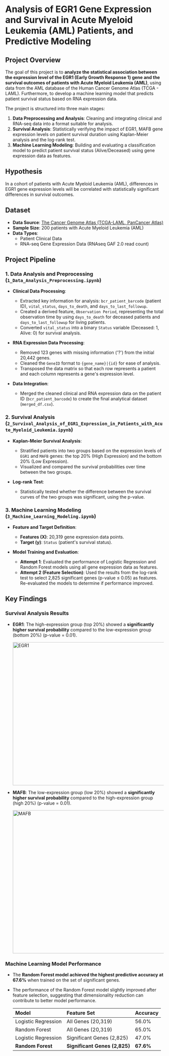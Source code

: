 # Analysis of EGR1 Gene Expression and Survival in Acute Myeloid Leukemia (AML) Patients, and Predictive Modeling

## Project Overview

The goal of this project is to **analyze the statistical association between the expression level of the EGR1 (Early Growth Response 1) gene and the survival outcomes of patients with Acute Myeloid Leukemia (AML)**, using data from the AML database of the Human Cancer Genome Atlas (TCGA - LAML). Furthermore, to develop a machine learning model that predicts patient survival status based on RNA expression data.

The project is structured into three main stages:

1.  **Data Preprocessing and Analysis**: Cleaning and integrating clinical and RNA-seq data into a format suitable for analysis.
2.  **Survival Analysis**: Statistically verifying the impact of EGR1, MAFB gene expression levels on patient survival duration using Kaplan-Meier analysis and the log-rank test.
3.  **Machine Learning Modeling**: Building and evaluating a classification model to predict patient survival status (Alive/Deceased) using gene expression data as features.

## Hypothesis

In a cohort of patients with Acute Myeloid Leukemia (AML), differences in EGR1 gene expression levels will be correlated with statistically significant differences in survival outcomes. 

## Dataset

  - **Data Source**: [The Cancer Genome Atlas (TCGA-LAML, PanCancer Atlas)](https://gdc.cancer.gov/about-data/publications/laml_2012)
  - **Sample Size**: 200 patients with Acute Myeloid Leukemia (AML)
  - **Data Types**:
      - Patient Clinical Data
      - RNA-seq Gene Expression Data (RNAseq GAF 2.0 read count)


## Project Pipeline

### 1\. Data Analysis and Preprocessing (`1_Data_Analysis_Preprocessing.ipynb`)

  - **Clinical Data Processing**:

      - Extracted key information for analysis: `bcr_patient_barcode` (patient ID), `vital_status`, `days_to_death`, and `days_to_last_followup`.
      - Created a derived feature, `Observation Period`, representing the total observation time by using `days_to_death` for deceased patients and `days_to_last_followup` for living patients.
      - Converted `vital_status` into a binary `Status` variable (Deceased: 1, Alive: 0) for survival analysis.

  - **RNA Expression Data Processing**:

      - Removed 123 genes with missing information ('?') from the initial 20,442 genes.
      - Cleaned the `GeneID` format to `{gene_name}|{id}` for ease of analysis.
      - Transposed the data matrix so that each row represents a patient and each column represents a gene's expression level.

  - **Data Integration**:

      - Merged the cleaned clinical and RNA expression data on the patient ID (`bcr_patient_barcode`) to create the final analytical dataset (`merged_df.csv`).

### 2\. Survival Analysis (`2_Survival_Analysis_of_EGR1_Expression_in_Patients_with_Acute_Myeloid_Leukemia.ipynb`)

  - **Kaplan-Meier Survival Analysis**:

      - Stratified patients into two groups based on the expression levels of `EGR1` and `MAFB` genes: the top 20% (High Expression) and the bottom 20% (Low Expression).
      - Visualized and compared the survival probabilities over time between the two groups.

  - **Log-rank Test**:

      - Statistically tested whether the difference between the survival curves of the two groups was significant, using the p-value.

### 3\. Machine Learning Modeling (`3_Machine_Learning_Modeling.ipynb`)

  - **Feature and Target Definition**:

      - **Features (X)**: 20,319 gene expression data points.
      - **Target (y)**: `Status` (patient's survival status).

  - **Model Training and Evaluation**:

      - **Attempt 1**: Evaluated the performance of Logistic Regression and Random Forest models using all gene expression data as features.
      - **Attempt 2 (Feature Selection)**: Used the results from the log-rank test to select 2,825 significant genes (p-value ≤ 0.05) as features. Re-evaluated the models to determine if performance improved.


## Key Findings

### Survival Analysis Results

  - **EGR1**: The high-expression group (top 20%) showed a **significantly higher survival probability** compared to the low-expression group (bottom 20%) (p-value = 0.01).

    <img width="584" height="455" alt="EGR1" src="https://github.com/user-attachments/assets/4c778ef1-ed9e-4b03-ab58-a062788d21b3" />

    
  - **MAFB**: The low-expression group (low 20%) showed a **significantly higher survival probability** compared to the high-expression group (high 20%) (p-value = 0.01).

    <img width="567" height="455" alt="MAFB" src="https://github.com/user-attachments/assets/5ec2a134-9362-4d19-9fb4-08ef04da9599" />


### Machine Learning Model Performance

  - The **Random Forest model achieved the highest predictive accuracy at 67.6%** when trained on the set of significant genes.
  - The performance of the Random Forest model slightly improved after feature selection, suggesting that dimensionality reduction can contribute to better model performance.

    | Model | Feature Set | Accuracy |
    | :--- | :--- | :--- |
    | Logistic Regression | All Genes (20,319) | 56.0% |
    | Random Forest | All Genes (20,319) | 65.0% |
    | Logistic Regression | Significant Genes (2,825) | 47.0% |
    | **Random Forest** | **Significant Genes (2,825)** | **67.6%** |

